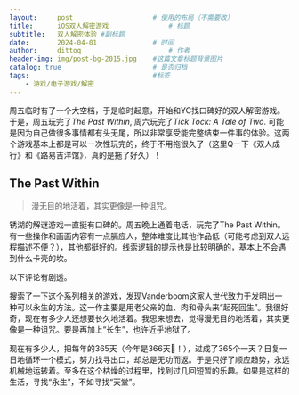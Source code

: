 ```yaml
---
layout:     post   				    # 使用的布局（不需要改）
title:      iOS双人解密游戏 				# 标题 
subtitle:   双人解密体验 #副标题
date:       2024-04-01 				# 时间
author:     dittoq 						# 作者
header-img: img/post-bg-2015.jpg 	#这篇文章标题背景图片
catalog: true 						# 是否归档
tags:								#标签
    - 游戏/电子游戏/解密
---
```

周五临时有了一个大空档，于是临时起意，开始和YC找口碑好的双人解密游戏。于是，周五玩完了*The Past Within*, 周六玩完了*Tick Tock: A Tale of Two*. 可能是因为自己做很多事情都有头无尾，所以非常享受能完整结束一件事的体验。这两个游戏基本上都是可以一次性玩完的，终于不用拖很久了（这里Q一下《双人成行》和《路易吉洋馆》，真的是拖了好久）！

## The Past Within

> 漫无目的地活着，其实更像是一种诅咒。

锈湖的解谜游戏一直挺有口碑的。周五晚上通着电话，玩完了The Past Within。有一些操作和画面内容有一点膈应人，整体难度比其他作品低（可能考虑到双人远程描述不便？），其他都挺好的。线索逻辑的提示也是比较明确的，基本上不会遇到什么卡壳的坎。

以下评论有剧透。

搜索了一下这个系列相关的游戏，发现Vanderboom这家人世代致力于发明出一种可以永生的方法。这一作主要是用老父亲的血、肉和骨头来“起死回生”。我很好奇，现在有多少人还想要长久地活着。我思来想去，觉得漫无目的地活着，其实更像是一种诅咒。要是再加上“长生”，也许近乎地狱了。

现在有多少人，把每年的365天（今年是366天🐲！），过成了365个一天？日复一日地循环一个模式，努力找寻出口，却总是无功而返。于是只好了顺应趋势，永远机械地运转着。至多在这个枯燥的过程里，找到过几回短暂的乐趣。如果是这样的生活，寻找“永生”，不如寻找“天堂”。
